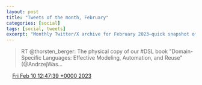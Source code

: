```yaml
---
layout: post
title: "Tweets of the month, February"
categories: [social]
tags: [social, tweets]
excerpt: "Monthly Twitter/X archive for February 2023—quick snapshot of updates and references."
---
```

> RT @thorsten_berger: The physical copy of our #DSL book "Domain-Specific Languages: Effective Modeling, Automation, and Reuse" (@AndrzejWas…

<img src="{{ site.url }}/media/tweet.ico" width="12" /> [Fri Feb 10 12:47:39 +0000 2023](https://twitter.com/bruncedric/status/1624027313842057225)
